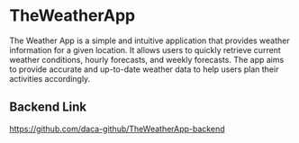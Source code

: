 # TheWeatherApp
The Weather App is a simple and intuitive application that provides weather information for a given location. It allows users to quickly retrieve current weather conditions, hourly forecasts, and weekly forecasts. The app aims to provide accurate and up-to-date weather data to help users plan their activities accordingly.

## Backend Link
https://github.com/daca-github/TheWeatherApp-backend 
